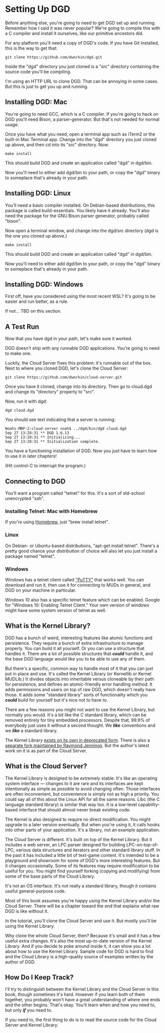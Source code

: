 # Setting Up DGD

Before anything else, you're going to need to get DGD set up and running. Remember how I said it was never popular? We're going to compile this with a C compiler and install it ourselves, like our primitive ancestors did.

For any platform you'll need a copy of DGD's code. If you have Git installed, this is the way to get that:

    git clone https://github.com/dworkin/dgd.git

Inside the "dgd" directory you just cloned is a "src" directory containing the source code you'll be compiling.

I'm using an HTTP URL to clone DGD. That can be annoying in some cases. But this is just to get you up and running.

## Installing DGD: Mac

You're going to need GCC, which is a C compiler. If you're going to hack on DGD you'll need Bison, a parser-generator. But that's not needed for normal usage.

Once you have what you need, open a terminal app such as iTerm2 or the built-in Mac Terminal app. Change into the "dgd" directory you just cloned up above, and then cd into its "src" directory. Now:

    make install

This should build DGD and create an application called "dgd" in dgd/bin.

Now you'll need to either add dgd/bin to your path, or copy the "dgd" binary to someplace that's already in your path.

## Installing DGD: Linux

You'll need a basic compiler installed. On Debian-based distributions, this package is called build-essentials. You likely have it already. You'll also need the package for the GNU Bison parser generator, probably called "bison".

Now open a terminal window, and change into the dgd/src directory (dgd is the one you cloned up above.)

    make install

This should build DGD and create an application called "dgd" in dgd/bin.

Now you'll need to either add dgd/bin to your path, or copy the "dgd" binary to someplace that's already in your path.

## Installing DGD: Windows

First off, have you considered using the most recent WSL? It's going to be easier and run better, as a rule.

If not... TBD on this section.

## A Test Run

Now that you have dgd in your path, let's make sure it worked.

DGD doesn't ship with any runnable DGD applications. You're going to need to make one.

Luckily, the Cloud Server fixes this problem: it's runnable out of the box. Next to where you cloned DGD, let's clone the Cloud Server:

    git clone https://github.com/dworkin/cloud-server.git

Once you have it cloned, change into its directory. Then go to cloud.dgd and change its "directory" property to "src".

Now, run it with dgd:

    dgd cloud.dgd

You should see text indicating that a server is running:

```
Noahs-MBP-2:cloud-server noah$ ../dgd/bin/dgd cloud.dgd
Sep 27 13:28:31 ** DGD 1.6.13
Sep 27 13:28:31 ** Initializing...
Sep 27 13:28:31 ** Initialization complete.
```

You have a functioning installation of DGD. Now you just have to learn how to use it in later chapters!

(Hit control-C to interrupt the program.)

## Connecting to DGD

You'll want a program called "telnet" for this. It's a sort of old-school unencrypted "ssh".

### Installing Telnet: Mac with Homebrew

If you're using [Homebrew](https://brew.sh), just "brew install telnet".

### Linux

On Debian- or Ubuntu-based distributions, "apt-get install telnet". There's a pretty good chance your distribution of choice will also let you just install a package named "telnet".

### Windows

Windows has a telnet client called ["PuTTY"](https://www.putty.org) that works well. You can download and run it, then use it for connecting to MUDs in general, and DGD on your machine in particular.

Windows 10 also has a specific telnet feature which can be enabled. Google for "Windows 10: Enabling Telnet Client." Your own version of windows might have some system version of telnet as well.

## What is the Kernel Library?

DGD has a bunch of weird, interesting features like atomic functions and persistence. They require a bunch of extra infrastructure to manage properly. You can build it all yourself. Or you can use a structure that handles it. There are a lot of possible structures that ***could*** handle it, and the base DGD language would like you to be able to use any of them.

But there's a specific, common way to handle most of it that you can just put in place and use. It's called the Kernel Library (or Kernellib or Kernel MUDLib.) It divides objects into inheritable versus cloneable by their path for persistence, and defines an atomic-friendly error handling method. It adds permissions and users on top of raw DGD, which doesn't really have those. It adds some "standard library" sorts of functionality which you ***could*** build for yourself but it's nice not to have to.

There are a few reasons you might not want to use the Kernel Library, but normally you would. It's a bit like the C standard library, which can be removed entirely for tiny embedded processors. Despite that, 99.9% of everybody just uses it without a second thought. We ***like*** conventions and we ***like*** a standard library.

The Kernel Library [exists on its own in deprecated form](https://github.com/dworkin/kernellib). There is also a [separate fork maintained by Raymond Jennings](https://github.com/shentino/kernellib). But the author's latest work on it is as part of the Cloud Server.

## What is the Cloud Server?

The Kernel Library is designed to be extremely stable. It's like an operating system interface &mdash; changes to it are rare and its interfaces are kept intentionally as simple as possible to avoid changing often. Those interfaces are often inconvenient, but convenience is simply not as high a priority. You could say all of this about the Linux API for all the same reasons. Libc (the C language standard library) is similar that way too. It is a low-level capability-based interface that should almost never break existing code.

The Kernel is also designed to require no direct modification. You might upgrade to a later version eventually. But when you're using it, it calls hooks into other parts of your application. It's a library, not an example application.

The Cloud Server is different. It's built on top of the Kernel Library. But it includes a web server, an LPC parser designed for building LPC-on-top-of-LPC, various data structures and iterators and other standard library stuff. In the past it has included a little bit of text-game content. It's intended to be a playground and showroom for some of DGD's more interesting features. But it changes occasionally. Some of its features may require modification to be useful for you. You might find yourself forking (copying and modifying) from some of the base parts of the Cloud Library.

It's not an OS interface. It's not really a standard library, though it contains useful general-purpose code.

Most of this book assumes you're happy using the Kernel Library and/or the Cloud Server. There will be a chapter toward the end that explains what raw DGD is like without it.

In the tutorial, you'll clone the Cloud Server and use it. But mostly you'll be using the Kernel Library.

Why clone the whole Cloud Server, then? Because it's small and it has a few useful extra changes. It's also the most up-to-date version of the Kernel Library. And if you decide to poke around inside it, it can show you a lot about how to use the Kernel Library. Sample code for DGD is hard to find and the Cloud Library is a high-quality source of examples written by the author of DGD.

## How Do I Keep Track?

I'll try to distinguish between the Kernel Library and the Cloud Server in this book, though sometimes it's hard. However if you learn both of them together, you probably won't have a great understanding of where one ends and the other begins. That's okay. You'll learn when and how you need to, but only ***if*** you need to.

If you need to, the first thing to do is to read the source code for the Cloud Server and Kernel Library.